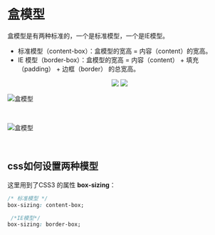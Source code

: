 # 盒模型

盒模型是有两种标准的，一个是标准模型，一个是IE模型。
* 标准模型（content-box）：盒模型的宽高 = 内容（content）的宽高。
* IE 模型（border-box）：盒模型的宽高 = 内容（content） + 填充（padding） + 边框（border） 的总宽高。

<div align="center">
<img style="display:inline-block" src="https://github.com/TanYJie/Technology-Stack-Interview-Experience/blob/master/CSS/images/盒模型-标准.png"/>
<img style="display:inline-block" src="https://github.com/TanYJie/Technology-Stack-Interview-Experience/blob/master/CSS/images/盒模型-IE.png"/>
</div>


![盒模型](https://github.com/TanYJie/Technology-Stack-Interview-Experience/blob/master/CSS/images/盒模型-标准.png)

<br>

![盒模型](https://github.com/TanYJie/Technology-Stack-Interview-Experience/blob/master/CSS/images/盒模型-IE.png)

<br>
 
## css如何设置两种模型
这里用到了CSS3 的属性 **box-sizing**：

```CSS
/* 标准模型 */
box-sizing: content-box;

 /*IE模型*/
box-sizing: border-box;
```
